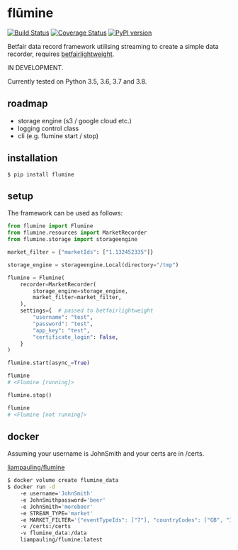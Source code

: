 # flūmine

[![Build Status](https://travis-ci.org/liampauling/flumine.svg?branch=master)](https://travis-ci.org/liampauling/flumine) [![Coverage Status](https://coveralls.io/repos/github/liampauling/flumine/badge.svg?branch=master)](https://coveralls.io/github/liampauling/flumine?branch=master) [![PyPI version](https://badge.fury.io/py/flumine.svg)](https://pypi.python.org/pypi/flumine)


Betfair data record framework utilising streaming to create a simple data recorder, requires [betfairlightweight](https://github.com/liampauling/betfairlightweight).

IN DEVELOPMENT.

Currently tested on Python 3.5, 3.6, 3.7 and 3.8.

## roadmap

- storage engine (s3 / google cloud etc.)
- logging control class
- cli (e.g. flumine start / stop)

## installation

```
$ pip install flumine
```

## setup

The framework can be used as follows:

```python
from flumine import Flumine
from flumine.resources import MarketRecorder
from flumine.storage import storageengine

market_filter = {"marketIds": ["1.132452335"]}

storage_engine = storageengine.Local(directory="/tmp")

flumine = Flumine(
    recorder=MarketRecorder(
        storage_engine=storage_engine,
        market_filter=market_filter,
    ),
    settings={  # passed to betfairlightweight
        "username": "test",
        "password": "test",
        "app_key": "test",
        "certificate_login": False,
    }
)

flumine.start(async_=True)

flumine
# <Flumine [running]>

flumine.stop()

flumine
# <Flumine [not running]>
```

## docker

Assuming your username is JohnSmith and your certs are in /certs.

[liampauling/flumine](https://hub.docker.com/r/liampauling/flumine/)

```bash
$ docker volume create flumine_data
$ docker run -d
    -e username='JohnSmith'
    -e JohnSmithpassword='beer'
    -e JohnSmith='morebeer'
    -e STREAM_TYPE='market'
    -e MARKET_FILTER='{"eventTypeIds": ["7"], "countryCodes": ["GB", "IE"], "marketTypes": ["WIN"]}'
    -v /certs:/certs
    -v flumine_data:/data
    liampauling/flumine:latest
```
